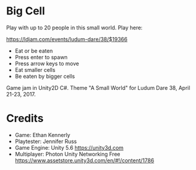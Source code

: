 # Big Cell

Play with up to 20 people in this small world.  Play here:

<https://ldjam.com/events/ludum-dare/38/$19366>

- Eat or be eaten
- Press enter to spawn
- Press arrow keys to move
- Eat smaller cells
- Be eaten by bigger cells

Game jam in Unity2D C#. Theme "A Small World" for Ludum Dare 38, April 21-23, 2017.

# Credits

- Game: Ethan Kennerly
- Playtester:  Jennifer Russ
- Game Engine:  Unity 5.6 <https://unity3d.com>
- Multiplayer:  Photon Unity Networking Free <https://www.assetstore.unity3d.com/en/#!/content/1786>
